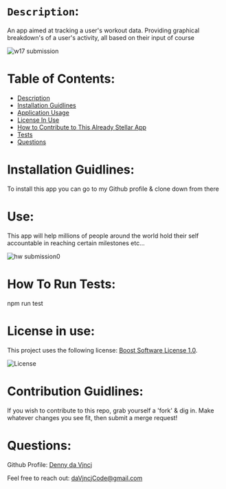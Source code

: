 
    
  # ```Description```:
    
  An app aimed at tracking a user's workout data. Providing graphical breakdown's of a user's activity, all based on their input of course
  
  ![w17 submission](https://user-images.githubusercontent.com/62162419/105635435-ca46a280-5e30-11eb-9f92-3099cbe9fca4.PNG)

  # Table of Contents:
  - [Description](#description)
  - [Installation Guidlines](#installation-guidlines)
  - [Application Usage](#use)
  - [License In Use](#license-in-use)
  - [How to Contribute to This Already Stellar App](#contribution-Guidlines)
  - [Tests](#how-to-run-tests)
  - [Questions](#questions)

  # Installation Guidlines:
  To install this app you can go to my Github profile & clone down from there

  # Use:
  This app will help millions of people around the world hold their self accountable in reaching certain milestones etc...
  
  ![hw submission0](https://user-images.githubusercontent.com/62162419/105635509-2a3d4900-5e31-11eb-950c-0e6137dd7bb4.PNG)

  # How To Run Tests:
  npm run test

  # License in use:
  This project uses the following license: [Boost Software License 1.0]().
  
  ![License](https://img.shields.io/badge/License-Boost%20Software%20License%201.0-blue.svg)

  # Contribution Guidlines:
  If you wish to contribute to this repo, grab yourself a 'fork' & dig in. Make whatever changes you see fit, then submit a merge request!

  # Questions:
  Github Profile: [Denny da Vjncj](https://www.github.com/DennydaVjncj)
  
  Feel free to reach out: daVjncjCode@gmail.com
